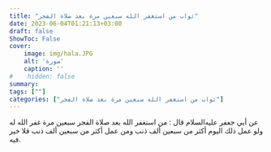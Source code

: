 ```yaml
---
title: "ثواب من استغفر الله سبعين مرة بعد صلاة الفجر"
date: 2023-06-04T01:21:13+03:00
draft: false
ShowToc: False
cover:
    image: img/hala.JPG
    alt: 'صورة'
    caption: ''
#    hidden: false
summary: 
tags: [""]
categories: ["ثواب من استغفر الله سبعين مرة بعد صلاة الفجر"]
---
```

عن
أبي جعفر عليه‌السلام قال : من استغفر الله بعد صلاة الفجر سبعين مرة غفر
الله له ولو عمل ذلك اليوم أكثر من سبعين ألف ذنب ومن عمل أكثر من
سبعين ألف ذنب فلا خير فيه.

